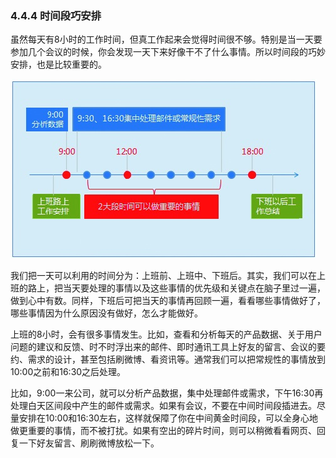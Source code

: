 ### 4.4.4 时间段巧安排

虽然每天有8小时的工作时间，但真工作起来会觉得时间很不够。特别是当一天要参加几个会议的时候，你会发现一天下来好像干不了什么事情。所以时间段的巧妙安排，也是比较重要的。

![](images/image02079.jpeg)

我们把一天可以利用的时间分为：上班前、上班中、下班后。其实，我们可以在上班的路上，把当天要处理的事情以及这些事情的优先级和关键点在脑子里过一遍，做到心中有数。同样，下班后可把当天的事情再回顾一遍，看看哪些事情做好了，哪些事情因为什么原因没有做好，怎么才能做好。

上班的8小时，会有很多事情发生。比如，查看和分析每天的产品数据、关于用户问题的建议和反馈、时不时浮出来的邮件、即时通讯工具上好友的留言、会议的要约、需求的设计，甚至包括刷微博、看资讯等。通常我们可以把常规性的事情放到10:00之前和16:30之后处理。

比如，9:00一来公司，就可以分析产品数据，集中处理邮件或需求，下午16:30再处理白天区间段中产生的邮件或需求。如果有会议，不要在中间时间段插进去。尽量安排在10:00和16:30左右，这样就保障了你在中间黄金时间段，可以全身心地做更重要的事情，而不被打扰。如果有空出的碎片时间，则可以稍微看看网页、回复一下好友留言、刷刷微博放松一下。
